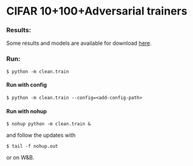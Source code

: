 # CIFAR 10+100+Adversarial trainers

### Results:
Some results and models are available for download [here](https://app.wandb.ai/sstochastich/CIFAR10N/overview?workspace=user-sstochastich).

### Run:
```
$ python -m clean.train
```

#### Run with config 

```
$ python -m clean.train --config=<add-config-path>
```



#### Run with nohup
```
$ nohup python -m clean.train &
```

and follow the updates with

```
$ tail -f nohup.out
```

or on W&B.

